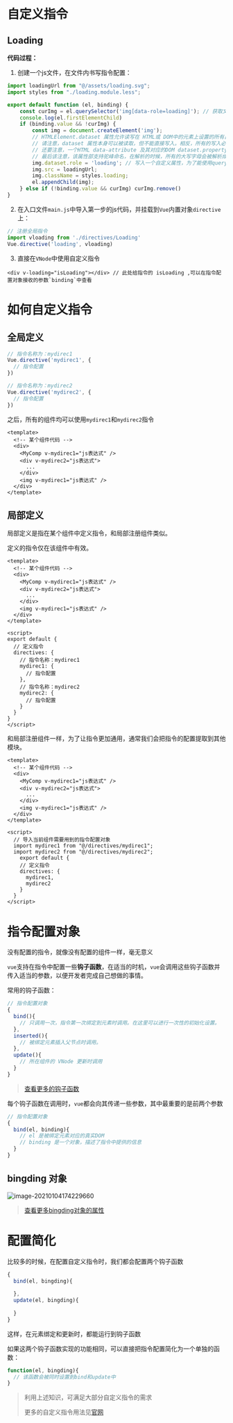 # 自定义指令

## Loading

**代码过程：**

1. 创建一个js文件，在文件内书写指令配置：

```javascript
import loadingUrl from "@/assets/loading.svg";
import styles from "./loading.module.less";

export default function (el, binding) {
	const curImg = el.querySelector('img[data-role=loading]'); // 获取文档中有 "data-role=loading" 属性的第一个<img>元素
	console.log(el.firstElementChild)
	if (binding.value && !curImg) {
		const img = document.createElement('img');
		// HTMLElement.dataset 属性允许读写在 HTML或 DOM中的元素上设置的所有自定义数据属性(data-*)集。
		// 请注意，dataset 属性本身可以被读取，但不能直接写入。相反，所有的写入必须是它的“属性”，这反过来表示数据属性。
		// 还要注意，一个HTML data-attribute 及其对应的DOM dataset.property 不共享相同的名称，但它们总是相似的：
		// 最后该注意，该属性部支持驼峰命名，在解析的时候，所有的大写字母会被解析成小写。
		img.dataset.role = 'loading'; // 写入一个自定义属性，为了能使用querySelector来捕获元素
		img.src = loadingUrl;
		img.className = styles.loading;
		el.appendChild(img);
	} else if (!binding.value && curImg) curImg.remove()
}
```

2. 在入口文件`main.js`中导入第一步的js代码，并挂载到`Vue`内置对象`directive`上：

```javascript
// 注册全局指令
import vloading from './directives/Loading'
Vue.directive('loading', vloading)
```

3. 直接在`VNode`中使用自定义指令

```vue
<div v-loading="isLoading"></div> // 此处给指令的 isLoading ,可以在指令配置对象接收的参数`binding`中查看
```

# 如何自定义指令

## 全局定义

```js
// 指令名称为：mydirec1
Vue.directive('mydirec1', {
  // 指令配置
})

// 指令名称为：mydirec2
Vue.directive('mydirec2', {
  // 指令配置
})
```

之后，所有的组件均可以使用`mydirec1`和`mydirec2`指令

```vue
<template>
  <!-- 某个组件代码 -->
  <div>
    <MyComp v-mydirec1="js表达式" />
    <div v-mydirec2="js表达式">
      ...
    </div>
    <img v-mydirec1="js表达式" />
  </div>
</template>
```

## 局部定义

局部定义是指在某个组件中定义指令，和局部注册组件类似。

定义的指令仅在该组件中有效。

```vue
<template>
  <!-- 某个组件代码 -->
  <div>
    <MyComp v-mydirec1="js表达式" />
    <div v-mydirec2="js表达式">
      ...
    </div>
    <img v-mydirec1="js表达式" />
  </div>
</template>

<script>
export default {
  // 定义指令
  directives: {
    // 指令名称：mydirec1
    mydirec1: {
      // 指令配置
    },
    // 指令名称：mydirec2
    mydirec2: {
      // 指令配置
    }
  }
}
</script>
```

和局部注册组件一样，为了让指令更加通用，通常我们会把指令的配置提取到其他模块。

```vue
<template>
  <!-- 某个组件代码 -->
  <div>
    <MyComp v-mydirec1="js表达式" />
    <div v-mydirec2="js表达式">
      ...
    </div>
    <img v-mydirec1="js表达式" />
  </div>
</template>

<script>
  // 导入当前组件需要用到的指令配置对象
  import mydirec1 from "@/directives/mydirec1";
  import mydirec2 from "@/directives/mydirec2";
	export default {
    // 定义指令
    directives: {
      mydirec1,
      mydirec2
    }
  }
</script>
```

# 指令配置对象

没有配置的指令，就像没有配置的组件一样，毫无意义

`vue`支持在指令中配置一些**钩子函数**，在适当的时机，`vue`会调用这些钩子函数并传入适当的参数，以便开发者完成自己想做的事情。

常用的钩子函数：

```js
// 指令配置对象
{
  bind(){
    // 只调用一次，指令第一次绑定到元素时调用。在这里可以进行一次性的初始化设置。
  },
  inserted(){
    // 被绑定元素插入父节点时调用。
  },
  update(){
    // 所在组件的 VNode 更新时调用
  }
}
```

> [查看更多的钩子函数](https://cn.vuejs.org/v2/guide/custom-directive.html#钩子函数)

每个钩子函数在调用时，`vue`都会向其传递一些参数，其中最重要的是前两个参数

```js
// 指令配置对象
{
  bind(el, binding){
    // el 是被绑定元素对应的真实DOM
    // binding 是一个对象，描述了指令中提供的信息
  }
}
```

## bingding 对象

![image-20210104174229660](http://mdrs.yuanjin.tech/img/20210104174229.png)

> [查看更多bingding对象的属性](https://cn.vuejs.org/v2/guide/custom-directive.html#钩子函数参数)

# 配置简化

比较多的时候，在配置自定义指令时，我们都会配置两个钩子函数

```js
{
  bind(el, bingding){
    
  },
  update(el, bingding){
    
  }
}
```

这样，在元素绑定和更新时，都能运行到钩子函数

如果这两个钩子函数实现的功能相同，可以直接把指令配置简化为一个单独的函数：

```js
function(el, bingding){
  // 该函数会被同时设置到bind和update中
}
```

> 利用上述知识，可满足大部分自定义指令的需求
>
> 更多的自定义指令用法见[官网](https://cn.vuejs.org/v2/guide/custom-directive.html)

